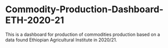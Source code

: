 # Commodity-Production-Dashboard-ETH-2020-21
This is a dashboard for production of commodities production based on a data found Ethiopian Agricultural Institute in 2020/21. 

